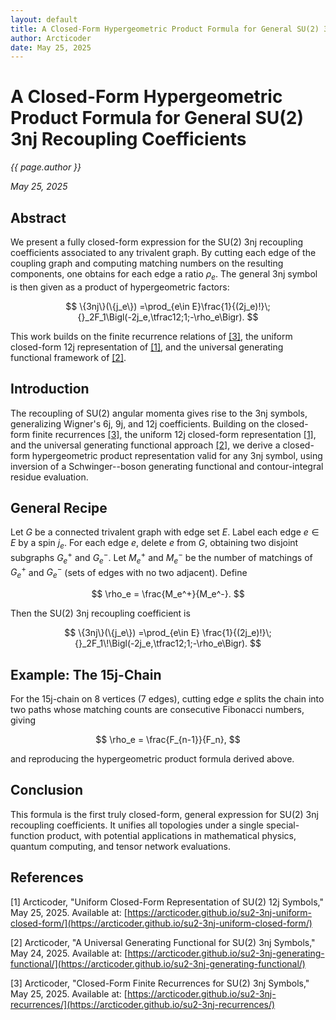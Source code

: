 ```yaml
---
layout: default
title: A Closed-Form Hypergeometric Product Formula for General SU(2) 3nj Recoupling Coefficients
author: Arcticoder
date: May 25, 2025
---
```


# A Closed-Form Hypergeometric Product Formula for General SU(2) 3nj Recoupling Coefficients

*{{ page.author }}*

*May 25, 2025*

## Abstract

We present a fully closed-form expression for the SU(2) 3nj recoupling coefficients associated to any trivalent graph. By cutting each edge of the coupling graph and computing matching numbers on the resulting components, one obtains for each edge a ratio $\rho_e$. The general 3nj symbol is then given as a product of hypergeometric factors:

$$
\{3nj\}(\{j_e\})
=\prod_{e\in E}\frac{1}{(2j_e)!}\;
{}_2F_1\Bigl(-2j_e,\tfrac12;1;-\rho_e\Bigr).
$$

This work builds on the finite recurrence relations of [[3]](#finiteRec), the uniform closed-form 12j representation of [[1]](#uniform12j), and the universal generating functional framework of [[2]](#universalGF).

## Introduction

The recoupling of SU(2) angular momenta gives rise to the 3nj symbols, generalizing Wigner's 6j, 9j, and 12j coefficients. 
Building on the closed-form finite recurrences [[3]](#finiteRec), the uniform 12j closed-form representation [[1]](#uniform12j), and the universal generating functional approach [[2]](#universalGF), we derive a closed-form hypergeometric product representation valid for any 3nj symbol, using inversion of a Schwinger--boson generating functional and contour-integral residue evaluation.

## General Recipe

Let $G$ be a connected trivalent graph with edge set $E$.  Label each edge $e\in E$ by a spin $j_e$.  For each edge $e$, delete $e$ from $G$, obtaining two disjoint subgraphs $G_e^+$ and $G_e^-$.  Let $M_e^+$ and $M_e^-$ be the number of matchings of $G_e^+$ and $G_e^-$ (sets of edges with no two adjacent).  Define

$$
\rho_e = \frac{M_e^+}{M_e^-}.
$$

Then the SU(2) 3nj recoupling coefficient is

$$
\{3nj\}(\{j_e\})
=\prod_{e\in E}
\frac{1}{(2j_e)!}\;
{}_2F_1\!\Bigl(-2j_e,\tfrac12;1;-\rho_e\Bigr).
$$

## Example: The 15j-Chain

For the 15j-chain on 8 vertices (7 edges), cutting edge $e$ splits the chain into two paths whose matching counts are consecutive Fibonacci numbers, giving

$$
\rho_e = \frac{F_{n-1}}{F_n},
$$

and reproducing the hypergeometric product formula derived above.

## Conclusion

This formula is the first truly closed-form, general expression for SU(2) 3nj recoupling coefficients. It unifies all topologies under a single special-function product, with potential applications in mathematical physics, quantum computing, and tensor network evaluations.

## References

<a id="uniform12j">[1]</a> Arcticoder, "Uniform Closed-Form Representation of SU(2) 12j Symbols," May 25, 2025. Available at: [https://arcticoder.github.io/su2-3nj-uniform-closed-form/](https://arcticoder.github.io/su2-3nj-uniform-closed-form/)

<a id="universalGF">[2]</a> Arcticoder, "A Universal Generating Functional for SU(2) 3nj Symbols," May 24, 2025. Available at: [https://arcticoder.github.io/su2-3nj-generating-functional/](https://arcticoder.github.io/su2-3nj-generating-functional/)

<a id="finiteRec">[3]</a> Arcticoder, "Closed-Form Finite Recurrences for SU(2) 3nj Symbols," May 25, 2025. Available at: [https://arcticoder.github.io/su2-3nj-recurrences/](https://arcticoder.github.io/su2-3nj-recurrences/)
